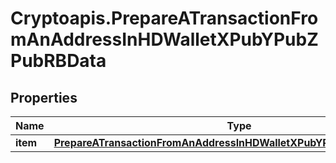 # Cryptoapis.PrepareATransactionFromAnAddressInHDWalletXPubYPubZPubRBData

## Properties

Name | Type | Description | Notes
------------ | ------------- | ------------- | -------------
**item** | [**PrepareATransactionFromAnAddressInHDWalletXPubYPubZPubRBDataItem**](PrepareATransactionFromAnAddressInHDWalletXPubYPubZPubRBDataItem.md) |  | 


